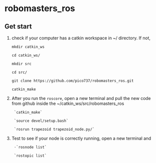 # robomasters_ros

## Get start
1. check if your computer has a catkin workspace in ~/ directory. If not, 

    `mkdir catkin_ws`

    `cd catkin_ws/`

    `mkdir src`

    `cd src/`

    `git clone https://github.com/pico737/robomasters_ros.git`

    `catkin_make` 

2. After you run the `roscore`, open a new terminal and pull the new code from github inside the ~/catkin_ws/src/robomasters_ros

        `catkin_make`

        `source devel/setup.bash`

        `rosrun trapezoid trapezoid_node.py/`
        
3. Test to see if your node is correctly running, open a new terminal and 

        ⋅`rosnode list`

        `rostopic list`

